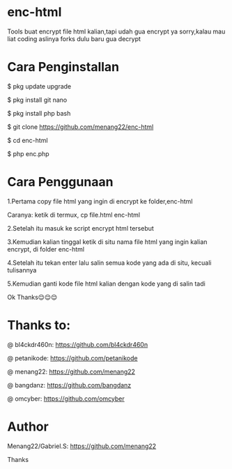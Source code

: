 # enc-html

Tools buat encrypt file html kalian,tapi udah gua encrypt ya sorry,kalau mau liat coding aslinya forks dulu baru gua decrypt

# Cara Penginstallan

$ pkg update upgrade

$ pkg install git nano

$ pkg install php bash

$ git clone https://github.com/menang22/enc-html

$ cd enc-html

$ php enc.php

# Cara Penggunaan

1.Pertama copy file html yang ingin di encrypt ke folder,enc-html

Caranya: ketik di termux, cp file.html enc-html

2.Setelah itu masuk ke script encrypt html tersebut

3.Kemudian kalian tinggal ketik di situ nama file html yang ingin kalian encrypt, di folder enc-html

4.Setelah itu tekan enter lalu salin semua kode yang ada di situ, kecuali tulisannya

5.Kemudian ganti kode file html kalian dengan kode yang di salin tadi

Ok Thanks😌😌😌

# Thanks to:

@ bl4ckdr460n: https://github.com/bl4ckdr460n

@ petanikode: https://github.com/petanikode

@ menang22: https://github.com/menang22

@ bangdanz: https://github.com/bangdanz

@ omcyber: https://github.com/omcyber

# Author

Menang22/Gabriel.S: https://github.com/menang22

Thanks
